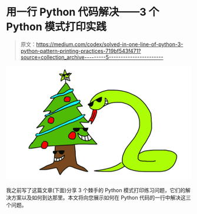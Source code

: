 # 用一行 Python 代码解决——3 个 Python 模式打印实践

> 原文：<https://medium.com/codex/solved-in-one-line-of-python-3-python-pattern-printing-practices-719bf543f471?source=collection_archive---------5----------------------->

![](img/ad237862266d1c7d231899a96e8b75b4.png)

我之前写了这篇文章(下面)分享 3 个棘手的 Python 模式打印练习问题，它们的解决方案以及如何到达那里。本文将向您展示如何在 Python 代码的一行中解决这三个问题。